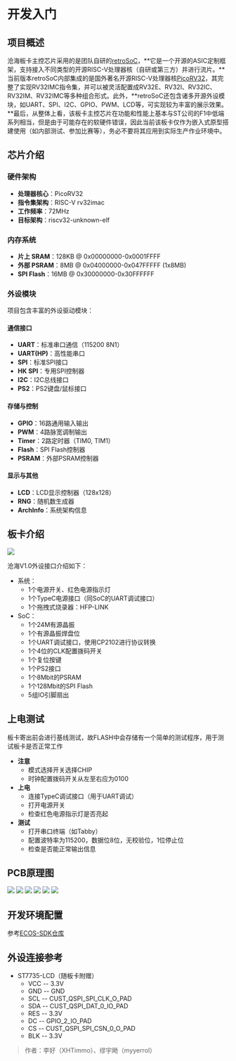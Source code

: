 # 开发入门
## 项目概述

沧海板卡主控芯片采用的是团队自研的[retroSoC](https://github.com/retroSoC/retroSoC)，**它是一个开源的ASIC定制框架，支持接入不同类型的开源RISC-V处理器核（自研或第三方）并进行流片。**当前版本retroSoC内部集成的是国外著名开源RISC-V处理器核[PicoRV32](https://github.com/YosysHQ/picorv32)，其完整了实现RV32IMC指令集，并可以被灵活配置成RV32E、RV32I、RV32IC、RV32IM、RV32IMC等多种组合形式。此外，**retroSoC还包含诸多开源外设模块，如UART、SPI、I2C、GPIO、PWM、LCD等，可实现较为丰富的展示效果。**最后，从整体上看，该板卡主控芯片在功能和性能上基本与ST公司的F1中低端系列相当，但是由于可能存在的软硬件错误，因此当前该板卡仅作为嵌入式原型搭建使用（如内部测试、参加比赛等），务必不要将其应用到实际生产作业环境中。

## 芯片介绍
### 硬件架构
- **处理器核心**：PicoRV32
- **指令集架构**：RISC-V rv32imac
- **工作频率**：72MHz
- **目标架构**：riscv32-unknown-elf

### 内存系统
- **片上 SRAM**：128KB @ 0x00000000-0x0001FFFF
- **外部 PSRAM**：8MB @ 0x04000000-0x047FFFFF (1x8MB)
- **SPI Flash**：16MB @ 0x30000000-0x30FFFFFF

### 外设模块
项目包含丰富的外设驱动模块：

#### 通信接口
- **UART**：标准串口通信（115200 8N1）
- **UART(HP)**：高性能串口
- **SPI**：标准SPI接口
- **HK SPI**：专用SPI控制器
- **I2C**：I2C总线接口
- **PS2**：PS2键盘/鼠标接口

#### 存储与控制
- **GPIO**：16路通用输入输出
- **PWM**：4路脉宽调制输出
- **Timer**：2路定时器（TIM0, TIM1）
- **Flash**：SPI Flash控制器
- **PSRAM**：外部PSRAM控制器

#### 显示与其他
- **LCD**：LCD显示控制器（128x128）
- **RNG**：随机数生成器
- **ArchInfo**：系统架构信息

## 板卡介绍
![](../../../res/img/brd/vast-sea/v1.0/brd_func_top.png)

沧海V1.0外设接口介绍如下：

- 系统：
    - 1个电源开关、红色电源指示灯
    - 1个TypeC电源接口（同SoC的UART调试接口）
    - 1个拖拽式烧录器：HFP-LINK
- SoC：
    - 1个24M有源晶振
    - 1个有源晶振焊盘位
    - 1个UART调试接口，使用CP2102进行协议转换
    - 1个4位的CLK配置拨码开关
    - 1个复位按键
    - 1个PS2接口
    - 1个8Mbit的PSRAM
    - 1个128Mbit的SPI Flash
    - 5组IO引脚扇出

## 上电测试
板卡寄出前会进行基线测试，故FLASH中会存储有一个简单的测试程序，用于测试板卡是否正常工作

- **注意**
    - 模式选择开关选择CHIP
    - 时钟配置拨码开关从左至右应为0100
- **上电**
    - 连接TypeC调试接口（用于UART调试）
    - 打开电源开关
    - 检查红色电源指示灯是否亮起
- **测试**
    - 打开串口终端（如Tabby）
    - 配置波特率为115200，数据位8位，无校验位，1位停止位
    - 检查是否能正常输出信息

## PCB原理图
![](../../../res/img/brd/vast-sea/v1.0/brd_sch_overview.png)
![](../../../res/img/brd/vast-sea/v1.0/brd_sch_power.png)
![](../../../res/img/brd/vast-sea/v1.0/brd_sch_chip.png)
![](../../../res/img/brd/vast-sea/v1.0/brd_sch_interface.png)
![](../../../res/img/brd/vast-sea/v1.0/brd_sch_storage.png)
![](../../../res/img/brd/vast-sea/v1.0/brd_sch_periph.png)

## 开发环境配置
参考[ECOS-SDK仓库](https://github.com/ecoslab/ecos-embed-sdk/)

## 外设连接参考
- ST7735-LCD（随板卡附赠）
    - VCC -- 3.3V
    - GND -- GND
    - SCL -- CUST_QSPI_SPI_CLK_O_PAD
    - SDA -- CUST_QSPI_DAT_0_IO_PAD
    - RES -- 3.3V
    - DC  -- GPIO_2_IO_PAD
    - CS  -- CUST_QSPI_SPI_CSN_0_O_PAD
    - BLK -- 3.3V


> 作者：李好（XHTimmo）、缪宇飏（myyerrol）
